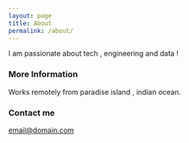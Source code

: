```yaml
---
layout: page
title: About
permalink: /about/
---
```


I am passionate about tech , engineering and data !

### More Information

Works remotely from paradise island , indian ocean.

### Contact me

[email@domain.com](mailto:email@domain.com)